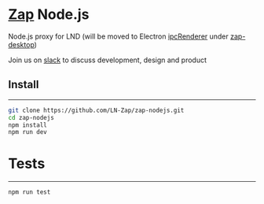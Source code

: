 [Zap](https://zap.jackmallers.com) Node.js
==================================

Node.js proxy for LND (will be moved to Electron [ipcRenderer](https://electron.atom.io/docs/api/ipc-renderer/) under [zap-desktop](https://github.com/LN-Zap/zap-desktop))

Join us on [slack](https://join.slack.com/t/zaphq/shared_invite/MjI2MTY4NTcwMDUyLTE1MDI2OTA0ODAtNTRjMTY4YTNjNA) to discuss development, design and product


## Install
---------------
```sh
git clone https://github.com/LN-Zap/zap-nodejs.git
cd zap-nodejs
npm install
npm run dev
```

# Tests
----------------
```sh
npm run test
```